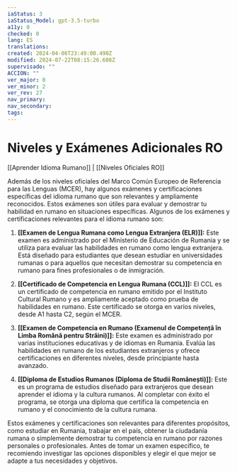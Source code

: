 ```yaml
---
iaStatus: 3
iaStatus_Model: gpt-3.5-turbo
a11y: 0
checked: 0
lang: ES
translations: 
created: 2024-04-06T23:49:00.490Z
modified: 2024-07-22T08:15:26.608Z
supervisado: ""
ACCION: ""
ver_major: 0
ver_minor: 2
ver_rev: 27
nav_primary: 
nav_secondary: 
tags:
---
```

# Niveles y Exámenes Adicionales RO

[[Aprender Idioma Rumano]] | [[Niveles Oficiales RO]]

Además de los niveles oficiales del Marco Común Europeo de Referencia para las Lenguas (MCER), hay algunos exámenes y certificaciones específicas del idioma rumano que son relevantes y ampliamente reconocidos. Estos exámenes son útiles para evaluar y demostrar tu habilidad en rumano en situaciones específicas. Algunos de los exámenes y certificaciones relevantes para el idioma rumano son:

1. **[[Examen de Lengua Rumana como Lengua Extranjera (ELR)]]:** Este examen es administrado por el Ministerio de Educación de Rumania y se utiliza para evaluar las habilidades en rumano como lengua extranjera. Está diseñado para estudiantes que desean estudiar en universidades rumanas o para aquellos que necesitan demostrar su competencia en rumano para fines profesionales o de inmigración.
    
2. **[[Certificado de Competencia en Lengua Rumana (CCL)]]:** El CCL es un certificado de competencia en rumano emitido por el Instituto Cultural Rumano y es ampliamente aceptado como prueba de habilidades en rumano. Este certificado se otorga en varios niveles, desde A1 hasta C2, según el MCER.
    
3. **[[Examen de Competencia en Rumano (Examenul de Competență în Limba Română pentru Străini)]]:** Este examen es administrado por varias instituciones educativas y de idiomas en Rumania. Evalúa las habilidades en rumano de los estudiantes extranjeros y ofrece certificaciones en diferentes niveles, desde principiante hasta avanzado.
    
4. **[[Diploma de Estudios Rumanos (Diploma de Studii Românești)]]:** Este es un programa de estudios diseñado para extranjeros que desean aprender el idioma y la cultura rumanos. Al completar con éxito el programa, se otorga una diploma que certifica la competencia en rumano y el conocimiento de la cultura rumana.

Estos exámenes y certificaciones son relevantes para diferentes propósitos, como estudiar en Rumania, trabajar en el país, obtener la ciudadanía rumana o simplemente demostrar tu competencia en rumano por razones personales o profesionales. Antes de tomar un examen específico, te recomiendo investigar las opciones disponibles y elegir el que mejor se adapte a tus necesidades y objetivos.